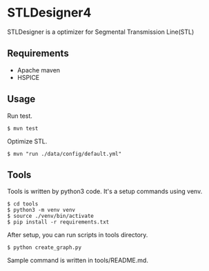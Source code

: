 # STLDesigner4

STLDesigner is a optimizer for Segmental Transmission Line(STL)

## Requirements
* Apache maven
* HSPICE

## Usage

Run test.

```
$ mvn test

```

Optimize STL.
```
$ mvn "run ./data/config/default.yml"

```

## Tools
Tools is written by python3 code. It's a setup commands using venv.

```
$ cd tools
$ python3 -m venv venv
$ source ./venv/bin/activate
$ pip install -r requirements.txt
```

After setup, you can run scripts in tools directory.

```
$ python create_graph.py
```

Sample command is written in tools/README.md.
